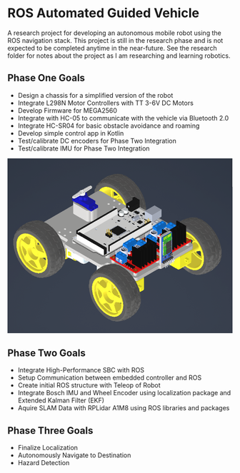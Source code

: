 # ROS Automated Guided Vehicle

A research project for developing an autonomous mobile robot using the ROS navigation stack. This project is still in the research phase and is not expected to be completed anytime in the near-future. See the research folder for notes about the project as I am researching and learning robotics.  

## Phase One Goals
- Design a chassis for a simplified version of the robot
- Integrate L298N Motor Controllers with TT 3-6V DC Motors
- Develop Firmware for MEGA2560
- Integrate with HC-05 to communicate with the vehicle via Bluetooth 2.0
- Integrate HC-SR04 for basic obstacle avoidance and roaming
- Develop simple control app in Kotlin
- Test/calibrate DC encoders for Phase Two Integration
- Test/calibrate IMU for Phase Two Integration

<img src="./media/phase_one_cad.png"  width="600" >

## Phase Two Goals
- Integrate High-Performance SBC with ROS
- Setup Communication between embedded controller and ROS
- Create initial ROS structure with Teleop of Robot
- Integrate Bosch IMU and Wheel Encoder using localization package and Extended Kalman Filter (EKF)
- Aquire SLAM Data with RPLidar A1M8 using ROS libraries and packages

## Phase Three Goals
- Finalize Localization 
- Autonomously Navigate to Destination
- Hazard Detection
